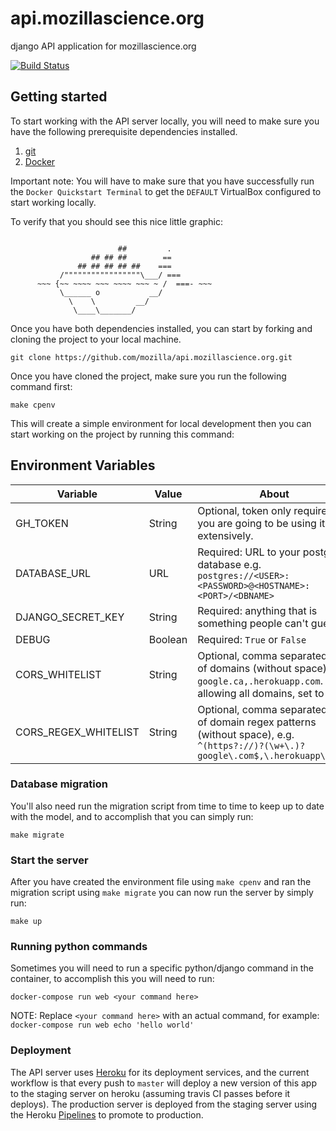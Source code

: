 # api.mozillascience.org
django API application for mozillascience.org

[![Build Status](https://travis-ci.org/mozilla/api.mozillascience.org.svg?branch=master)](https://travis-ci.org/mozilla/api.mozillascience.org)

## Getting started

To start working with the API server locally, you will need to make sure you have the following prerequisite dependencies installed.

1. [git](https://git-scm.com/)
2. [Docker](https://docs.docker.com/engine/installation/)

Important note: You will have to make sure that you have successfully run the `Docker Quickstart Terminal` to get the `DEFAULT` VirtualBox configured to start working locally.

To verify that you should see this nice little graphic:

```

                        ##         .
                  ## ## ##        ==
               ## ## ## ## ##    ===
           /"""""""""""""""""\___/ ===
      ~~~ {~~ ~~~~ ~~~ ~~~~ ~~~ ~ /  ===- ~~~
           \______ o           __/
             \    \         __/
              \____\_______/
```


Once you have both dependencies installed, you can start by forking and cloning the project to your local machine.

```
git clone https://github.com/mozilla/api.mozillascience.org.git
```

Once you have cloned the project, make sure you run the following command first:

```
make cpenv
```
This will create a simple environment for local development then you can start working on the project by running this command:

## Environment Variables

|Variable|Value|About|
|--------|-----|-----|
| GH_TOKEN | String | Optional, token only required if you are going to be using it extensively.|
| DATABASE_URL | URL | Required: URL to your postgres database e.g. `postgres://<USER>:<PASSWORD>@<HOSTNAME>:<PORT>/<DBNAME>`|
| DJANGO_SECRET_KEY | String | Required: anything that is something people can't guess!|
| DEBUG | Boolean | Required: `True` or `False` |
|CORS_WHITELIST| String | Optional, comma separated list of domains (without space), e.g. `google.ca,.herokuapp.com`. For allowing all domains, set to `*`|
|CORS_REGEX_WHITELIST| String | Optional, comma separated list of domain regex patterns (without space), e.g. `^(https?://)?(\w+\.)?google\.com$,\.herokuapp\.com$`|

### Database migration

You'll also need run the migration script from time to time to keep up to date with the model, and to accomplish that you can simply run:

```
make migrate
```

### Start the server

After you have created the environment file using `make cpenv` and ran the migration script using `make migrate` you can now run the server by simply run:

```
make up
```

### Running python commands

Sometimes you will need to run a specific python/django command in the container, to accomplish this you will need to run:

```
docker-compose run web <your command here>
```

NOTE: Replace `<your command here>` with an actual command, for example: `docker-compose run web echo 'hello world'`

### Deployment

The API server uses [Heroku](https://www.heroku.com/) for its deployment services, and the current workflow is that
every push to `master` will deploy a new version of this app to the staging server on heroku (assuming travis CI passes before it deploys).
The production server is deployed from the staging server using the Heroku [Pipelines](https://devcenter.heroku.com/articles/pipelines) to promote to production.
